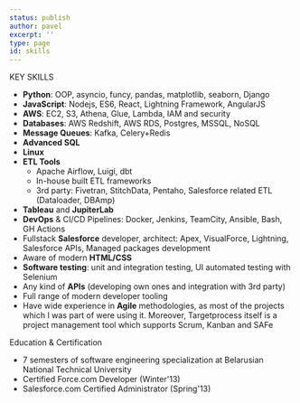 ```yaml
---
status: publish
author: pavel
excerpt: ''
type: page
id: skills
---
```


<div class="section-header right-pinned">KEY SKILLS</div>

- **Python**: OOP, asyncio, funcy, pandas, matplotlib, seaborn, Django
- **JavaScript**: Nodejs, ES6, React, Lightning Framework, AngularJS
- **AWS**: EC2, S3, Athena, Glue, Lambda, IAM and security
- **Databases**: AWS Redshift, AWS RDS, Postgres, MSSQL, NoSQL
- **Message Queues**: Kafka, Celery+Redis
- **Advanced SQL**
- **Linux**
- **ETL Tools**
    - Apache Airflow, Luigi, dbt
    - In-house built ETL frameworks
    - 3rd party: Fivetran, StitchData, Pentaho, Salesforce related ETL (Dataloader, DBAmp)
- **Tableau** and **JupiterLab**
- **DevOps** & CI/CD Pipelines: Docker, Jenkins, TeamCity, Ansible, Bash, GH Actions
- Fullstack **Salesforce** developer, architect: Apex, VisualForce, Lightning, Salesforce APIs, Managed packages development
- Aware of modern **HTML/CSS**
- **Software testing**: unit and integration testing, UI automated testing with Selenium
- Any kind of **APIs** (developing own ones and integration with 3rd party)
- Full range of modern developer tooling
- Have wide experience in **Agile** methodologies, as most of the projects which I was part of were using it. Moreover, Targetprocess itself is a project management tool which supports Scrum, Kanban and SAFe

<div class="section-header right-pinned">Education & Certification</div>

- 7 semesters of software engineering specialization at Belarusian National Technical University
- Certified Force.com Developer (Winter'13)
- Salesforce.com Certified Administrator (Spring'13)
